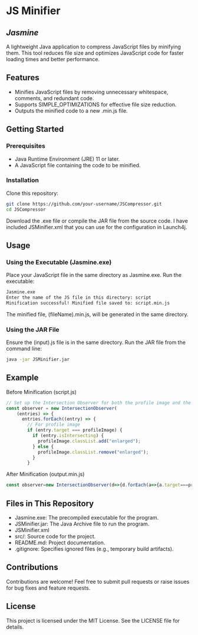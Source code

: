 # JS Minifier
## <i>Jasmine</i>
A lightweight Java application to compress JavaScript files by minifying them. This tool reduces file size and optimizes JavaScript code for faster loading times and better performance.

## Features
- Minifies JavaScript files by removing unnecessary whitespace, comments, and redundant code.
- Supports SIMPLE_OPTIMIZATIONS for effective file size reduction.
- Outputs the minified code to a new .min.js file.

## Getting Started
### Prerequisites
- Java Runtime Environment (JRE) 11 or later.
- A JavaScript file containing the code to be minified.

### Installation
Clone this repository:
```bash
git clone https://github.com/your-username/JSCompressor.git
cd JSCompressor
```
Download the .exe file or compile the JAR file from the source code. I have included JSMinifier.xml that you can use for the configuration in Launch4j.

## Usage
### Using the Executable (Jasmine.exe)
Place your JavaScript file in the same directory as Jasmine.exe.
Run the executable:
```bash
Jasmine.exe
Enter the name of the JS file in this directory: script
Minification successful! Minified file saved to: script.min.js
```
The minified file, (fileName).min.js, will be generated in the same directory.

### Using the JAR File
Ensure the (input).js file is in the same directory.
Run the JAR file from the command line:
```bash
java -jar JSMinifier.jar
```
## Example
Before Minification (script.js)
```javascript
// Set up the Intersection Observer for both the profile image and the graph bars
const observer = new IntersectionObserver(
    (entries) => {
      entries.forEach((entry) => {
        // For profile image
        if (entry.target === profileImage) {
          if (entry.isIntersecting) {
            profileImage.classList.add("enlarged");
          } else {
            profileImage.classList.remove("enlarged");
          }
        }
```
After Minification (output.min.js)
```javascript
const observer=new IntersectionObserver(d=>{d.forEach(a=>{a.target===profileImage&&(a.isIntersecting?profileImage.classList.add("enlarged"):profileImage.classList.remove("enlarged"));a.target===graphSheet&&(a.isIntersecting?
```
## Files in This Repository
- Jasmine.exe: The precompiled executable for the program.
- JSMinifier.jar: The Java Archive file to run the program.
- JSMinifier.xml
- src/: Source code for the project.
- README.md: Project documentation.
- .gitignore: Specifies ignored files (e.g., temporary build artifacts).

## Contributions
Contributions are welcome! Feel free to submit pull requests or raise issues for bug fixes and feature requests.

## License
This project is licensed under the MIT License. See the LICENSE file for details.
